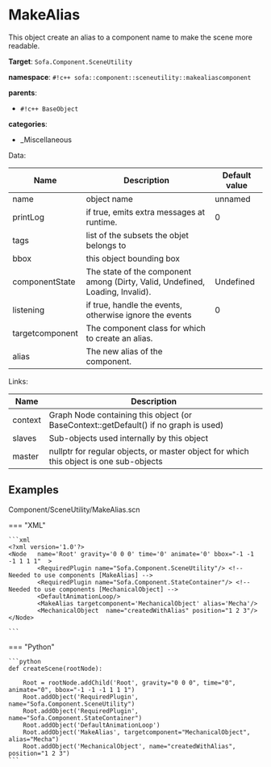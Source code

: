 # MakeAlias

This object create an alias to a component name to make the scene more readable. 


__Target__: `Sofa.Component.SceneUtility`

__namespace__: `#!c++ sofa::component::sceneutility::makealiascomponent`

__parents__: 

- `#!c++ BaseObject`

__categories__: 

- _Miscellaneous

Data: 

<table>
<thead>
    <tr>
        <th>Name</th>
        <th>Description</th>
        <th>Default value</th>
    </tr>
</thead>
<tbody>
	<tr>
		<td>name</td>
		<td>
object name
</td>
		<td>unnamed</td>
	</tr>
	<tr>
		<td>printLog</td>
		<td>
if true, emits extra messages at runtime.
</td>
		<td>0</td>
	</tr>
	<tr>
		<td>tags</td>
		<td>
list of the subsets the objet belongs to
</td>
		<td></td>
	</tr>
	<tr>
		<td>bbox</td>
		<td>
this object bounding box
</td>
		<td></td>
	</tr>
	<tr>
		<td>componentState</td>
		<td>
The state of the component among (Dirty, Valid, Undefined, Loading, Invalid).
</td>
		<td>Undefined</td>
	</tr>
	<tr>
		<td>listening</td>
		<td>
if true, handle the events, otherwise ignore the events
</td>
		<td>0</td>
	</tr>
	<tr>
		<td>targetcomponent</td>
		<td>
The component class for which to create an alias.
</td>
		<td></td>
	</tr>
	<tr>
		<td>alias</td>
		<td>
The new alias of the component.
</td>
		<td></td>
	</tr>

</tbody>
</table>

Links: 

| Name | Description |
| ---- | ----------- |
|context|Graph Node containing this object (or BaseContext::getDefault() if no graph is used)|
|slaves|Sub-objects used internally by this object|
|master|nullptr for regular objects, or master object for which this object is one sub-objects|



## Examples

Component/SceneUtility/MakeAlias.scn

=== "XML"

    ```xml
    <?xml version='1.0'?>                                               
    <Node 	name='Root' gravity='0 0 0' time='0' animate='0' bbox="-1 -1 -1 1 1 1"  >   
            <RequiredPlugin name="Sofa.Component.SceneUtility"/> <!-- Needed to use components [MakeAlias] -->
            <RequiredPlugin name="Sofa.Component.StateContainer"/> <!-- Needed to use components [MechanicalObject] -->
            <DefaultAnimationLoop/>
            <MakeAlias targetcomponent='MechanicalObject' alias='Mecha'/>    
            <MechanicalObject  name="createdWithAlias" position="1 2 3"/>    
    </Node>                                                             
    
    ```

=== "Python"

    ```python
    def createScene(rootNode):

        Root = rootNode.addChild('Root', gravity="0 0 0", time="0", animate="0", bbox="-1 -1 -1 1 1 1")
        Root.addObject('RequiredPlugin', name="Sofa.Component.SceneUtility")
        Root.addObject('RequiredPlugin', name="Sofa.Component.StateContainer")
        Root.addObject('DefaultAnimationLoop')
        Root.addObject('MakeAlias', targetcomponent="MechanicalObject", alias="Mecha")
        Root.addObject('MechanicalObject', name="createdWithAlias", position="1 2 3")
    ```

